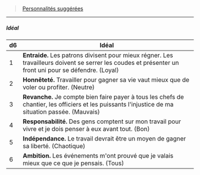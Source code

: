 ﻿---
!Generic
Id: background_manouvrier_hd.md#idéal
ParentLink: background_manouvrier_hd.md#personnalités-suggérées
Name: Idéal
ParentName: Personnalités suggérées
NameLevel: 5
---
> [Personnalités suggérées](hd_background_manouvrier_personnalites_suggerees.md)

---

##### Idéal

|d6|Idéal|
|---|---|
|1|**Entraide.** Les patrons divisent pour mieux régner. Les travailleurs doivent se serrer les coudes et présenter un front uni pour se défendre. (Loyal)|
|2|**Honnêteté.** Travailler pour gagner sa vie vaut mieux que de voler ou profiter. (Neutre)|
|3|**Revanche.** Je compte bien faire payer à tous les chefs de chantier, les officiers et les puissants l'injustice de ma situation passée. (Mauvais)|
|4|**Responsabilité.** Des gens comptent sur mon travail pour vivre et je dois penser à eux avant tout. (Bon)|
|5|**Indépendance.** Le travail devrait être un moyen de gagner sa liberté. (Chaotique)|
|6|**Ambition.** Les événements m'ont prouvé que je valais mieux que ce que je pensais. (Tous)|

